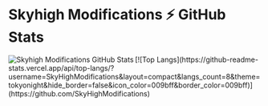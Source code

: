 # Skyhigh Modifications ⚡ GitHub Stats

<img align="left" alt="Skyhigh Modifications GitHub Stats" src="https://github-readme-stats.vercel.app/api/top-langs?username=SkyHighModifications&show_icons=true&hide_border=false&icon_color=009bff&theme=tokyonight&border_color=009bff"/>
[![Top Langs](https://github-readme-stats.vercel.app/api/top-langs/?username=SkyHighModifications&layout=compact&langs_count=8&theme=tokyonight&hide_border=false&icon_color=009bff&border_color=009bff)](https://github.com/SkyHighModifications)
